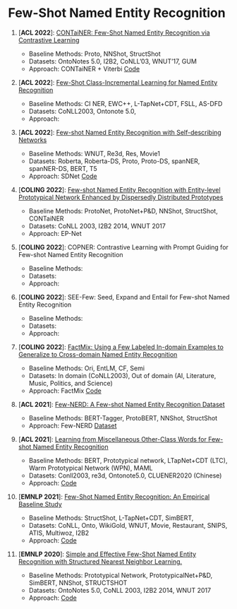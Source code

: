 # Few-Shot Named Entity Recognition

1. [**ACL 2022**]: [CONTaiNER: Few-Shot Named Entity Recognition via Contrastive Learning](https://aclanthology.org/2022.acl-long.439.pdf)
	- Baseline Methods: Proto, NNShot, StructShot
	- Datasets: OntoNotes 5.0, I2B2, CoNLL’03, WNUT’17, GUM
	- Approach: CONTaiNER + Viterbi [Code](https://github.com/psunlpgroup/CONTaiNER)
	
2. [**ACL 2022**]: [Few-Shot Class-Incremental Learning for Named Entity Recognition](https://aclanthology.org/2022.acl-long.43/)
	- Baseline Methods: CI NER, EWC++, L-TapNet+CDT, FSLL, AS-DFD
	- Datasets: CoNLL2003, Ontonote 5.0, 
	- Approach:

3. [**ACL 2022**]: [Few-shot Named Entity Recognition with Self-describing Networks](https://arxiv.org/pdf/2203.12252.pdf)
	- Baseline Methods: WNUT, Re3d, Res, Movie1
	- Datasets: Roberta, Roberta-DS, Proto, Proto-DS, spanNER, spanNER-DS, BERT, T5
	- Approach: SDNet [Code](https://github.com/chen700564/sdnet)

4. [**COLING 2022**]: [Few-shot Named Entity Recognition with Entity-level Prototypical Network Enhanced by Dispersedly Distributed Prototypes](https://arxiv.org/abs/2208.08023)
	- Baseline Methods: ProtoNet, ProtoNet+P&D, NNShot, StructShot, CONTaiNER
	- Datasets: CoNLL 2003,  I2B2 2014, WNUT 2017
	- Approach: EP-Net

5. [**COLING 2022**]: COPNER: Contrastive Learning with Prompt Guiding for Few-shot Named Entity Recognition
	- Baseline Methods:
	- Datasets:
	- Approach:

6. [**COLING 2022**]: SEE-Few: Seed, Expand and Entail for Few-shot Named Entity Recognition
	- Baseline Methods:
	- Datasets:
	- Approach:

7. [**COLING 2022**]: [FactMix: Using a Few Labeled In-domain Examples to Generalize to Cross-domain Named Entity Recognition](https://arxiv.org/abs/2208.11464)
	- Baseline Methods: Ori, EntLM, CF, Semi
	- Datasets: In domain (CoNLL2003), Out of domain (AI, Literature, Music, Politics, and Science)
	- Approach: FactMix [Code](https://github.com/lifan-yuan/FactMix)

8. [**ACL 2021**]: [Few-NERD: A Few-shot Named Entity Recognition Dataset](https://aclanthology.org/2021.acl-long.248/)
	- Baseline Methods: BERT-Tagger, ProtoBERT, NNShot, StructShot
	- Approach: Few-NERD [Dataset](https://ningding97.github.io/fewnerd/)
	
9. [**ACL 2021**]: [Learning from Miscellaneous Other-Class Words for Few-shot Named Entity Recognition](https://aclanthology.org/2021.acl-long.487.pdf)
	- Baseline Methods: BERT, Prototypical network, LTapNet+CDT (LTC), Warm Prototypical Network (WPN), MAML
	- Datasets: Conll2003, re3d, Ontonote5.0, CLUENER2020 (Chinese)
	- Approach: [Code](https://github.com/shuaiwa16/OtherClassNER)

10. [**EMNLP 2021**]: [Few-Shot Named Entity Recognition: An Empirical Baseline Study](https://aclanthology.org/2021.emnlp-main.813.pdf)
	- Baseline Methods: StructShot, L-TapNet+CDT, SimBERT, 
	- Datasets: CoNLL, Onto, WikiGold, WNUT, Movie, Restaurant, SNIPS, ATIS, Multiwoz, I2B2
	- Approach: [Code](https://few-shot-ner-benchmark.github.io/index.html)

11. [**EMNLP 2020**]: [Simple and Effective Few-Shot Named Entity Recognition with Structured Nearest Neighbor Learning.](https://aclanthology.org/2020.emnlp-main.516.pdf)
	- Baseline Methods: Prototypical Network, PrototypicalNet+P&D, SimBERT, NNShot, STRUCTSHOT
	- Datasets: OntoNotes 5.0, CoNLL 2003, I2B2 2014, WNUT 2017
	- Approach: [Code](https://github.com/asappresearch/structshot)
